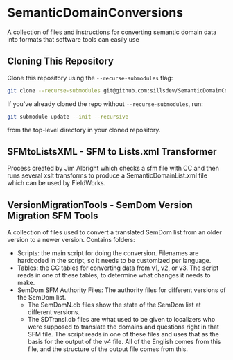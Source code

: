 # SemanticDomainConversions
A collection of files and instructions for converting semantic domain data into formats that software tools can easily use

## Cloning This Repository

Clone this repository using the `--recurse-submodules` flag:

```bash
git clone --recurse-submodules git@github.com:sillsdev/SemanticDomainConversions.git
```

 If you've already cloned the repo without `--recurse-submodules`, run:

   ```bash
   git submodule update --init --recursive
   ```

from the top-level directory in your cloned repository.

## SFMtoListsXML - SFM to Lists.xml Transformer

Process created by Jim Albright which checks a sfm file with CC and then runs several xslt transforms
to produce a SemanticDomainList.xml file which can be used by FieldWorks.

## VersionMigrationTools - SemDom Version Migration SFM Tools

A collection of files used to convert a translated SemDom list from an older version to a newer version.
Contains folders:
 - Scripts: the main script for doing the conversion.  Filenames are hardcoded in the script, so it needs to be customized per language.
 - Tables: the CC tables for converting data from v1, v2, or v3.  The script reads in one of these tables, to determine what changes it needs to make.
 - SemDom SFM Authority Files: The authority files for different versions of the SemDom list.  
   - The SemDomN.db files show the state of the SemDom list at different versions.
   - The SDTransl.db files are what used to be given to localizers who were supposed to translate the domains and questions right in that SFM file. The script reads in one of these files and uses that as the basis for the output of the v4 file.  All of the English comes from this file, and the structure of the output file comes from this.

